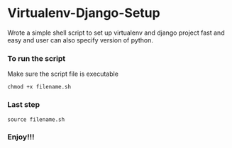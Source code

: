 # Virtualenv-Django-Setup
Wrote a simple shell script to set up virtualenv and django project fast and easy and user can also specify version of python.

### To run the script
Make sure the script file is executable
```shell
chmod +x filename.sh
```

### Last step
```shell
source filename.sh
```

### Enjoy!!!
